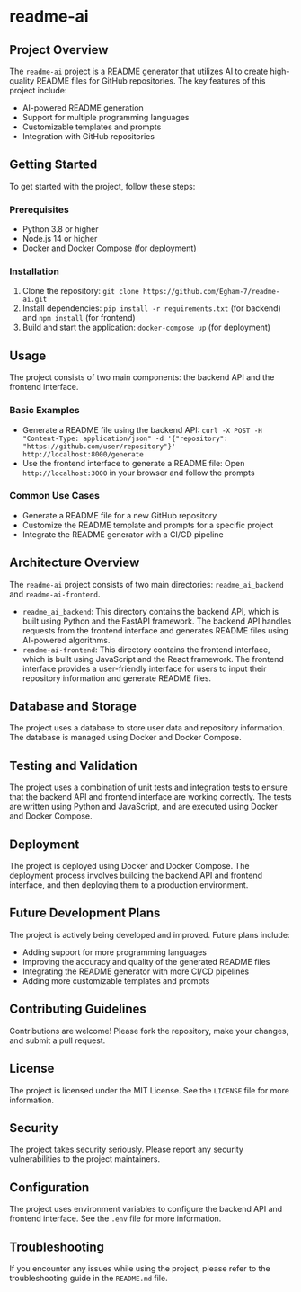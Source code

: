 # readme-ai
## Project Overview
The `readme-ai` project is a README generator that utilizes AI to create high-quality README files for GitHub repositories. The key features of this project include:

* AI-powered README generation
* Support for multiple programming languages
* Customizable templates and prompts
* Integration with GitHub repositories

## Getting Started
To get started with the project, follow these steps:

### Prerequisites
* Python 3.8 or higher
* Node.js 14 or higher
* Docker and Docker Compose (for deployment)

### Installation
1. Clone the repository: `git clone https://github.com/Egham-7/readme-ai.git`
2. Install dependencies: `pip install -r requirements.txt` (for backend) and `npm install` (for frontend)
3. Build and start the application: `docker-compose up` (for deployment)

## Usage
The project consists of two main components: the backend API and the frontend interface.

### Basic Examples
* Generate a README file using the backend API: `curl -X POST -H "Content-Type: application/json" -d '{"repository": "https://github.com/user/repository"}' http://localhost:8000/generate`
* Use the frontend interface to generate a README file: Open `http://localhost:3000` in your browser and follow the prompts

### Common Use Cases
* Generate a README file for a new GitHub repository
* Customize the README template and prompts for a specific project
* Integrate the README generator with a CI/CD pipeline

## Architecture Overview
The `readme-ai` project consists of two main directories: `readme_ai_backend` and `readme-ai-frontend`.

* `readme_ai_backend`: This directory contains the backend API, which is built using Python and the FastAPI framework. The backend API handles requests from the frontend interface and generates README files using AI-powered algorithms.
* `readme-ai-frontend`: This directory contains the frontend interface, which is built using JavaScript and the React framework. The frontend interface provides a user-friendly interface for users to input their repository information and generate README files.

## Database and Storage
The project uses a database to store user data and repository information. The database is managed using Docker and Docker Compose.

## Testing and Validation
The project uses a combination of unit tests and integration tests to ensure that the backend API and frontend interface are working correctly. The tests are written using Python and JavaScript, and are executed using Docker and Docker Compose.

## Deployment
The project is deployed using Docker and Docker Compose. The deployment process involves building the backend API and frontend interface, and then deploying them to a production environment.

## Future Development Plans
The project is actively being developed and improved. Future plans include:

* Adding support for more programming languages
* Improving the accuracy and quality of the generated README files
* Integrating the README generator with more CI/CD pipelines
* Adding more customizable templates and prompts

## Contributing Guidelines
Contributions are welcome! Please fork the repository, make your changes, and submit a pull request.

## License
The project is licensed under the MIT License. See the `LICENSE` file for more information.

## Security
The project takes security seriously. Please report any security vulnerabilities to the project maintainers.

## Configuration
The project uses environment variables to configure the backend API and frontend interface. See the `.env` file for more information.

## Troubleshooting
If you encounter any issues while using the project, please refer to the troubleshooting guide in the `README.md` file.
